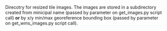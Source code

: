 Direcotry for resized tile images. The images are stored in a subdirectory created from minicipal name (passed by parameter on get_images.py script call) **or** by x/y min/max georeference bounding box (passed by parameter on get_wms_images.py script call).